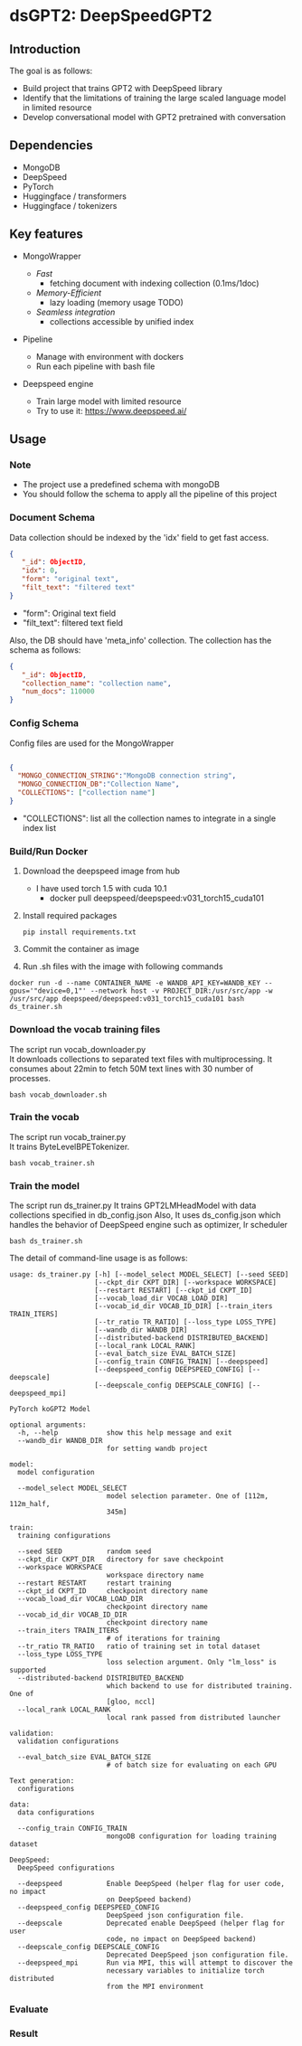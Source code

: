 # dsGPT2: DeepSpeedGPT2

## Introduction
The goal is as follows:
* Build project that trains GPT2 with DeepSpeed library
* Identify that the limitations of training the large scaled language model in limited resource
* Develop conversational model with GPT2 pretrained with conversation

## Dependencies
* MongoDB
* DeepSpeed
* PyTorch
* Huggingface / transformers  
* Huggingface / tokenizers

## Key features
* MongoWrapper
    * *Fast* 
        - fetching document with indexing collection (0.1ms/1doc)
    * *Memory-Efficient* 
        - lazy loading (memory usage TODO)  
    * *Seamless integration* 
        - collections accessible by unified index      
    
 * Pipeline
    * Manage with environment with dockers
    * Run each pipeline with bash file    
    
 * Deepspeed engine
    * Train large model with limited resource
    * Try to use it: https://www.deepspeed.ai/

## Usage

### Note
* The project use a predefined schema with mongoDB
* You should follow the schema to apply all the pipeline of this project

### Document Schema

Data collection should be indexed by the 'idx' field to get fast access.

```json
{
   "_id": ObjectID,
   "idx": 0,
   "form": "original text",
   "filt_text": "filtered text"
}
```
* "form": Original text field
* "filt_text": filtered text field

Also, the DB should have 'meta_info' collection. The collection has the schema as follows:
```json
{
   "_id": ObjectID,
   "collection_name": "collection name",
   "num_docs": 110000
}
```

### Config Schema

Config files are used for the MongoWrapper
```json

{
  "MONGO_CONNECTION_STRING":"MongoDB connection string",
  "MONGO_CONNECTION_DB":"Collection Name",
  "COLLECTIONS": ["collection name"]
}
```
* "COLLECTIONS": list all the collection names to integrate in a single index list

### Build/Run Docker

1. Download the deepspeed image from hub 
    - I have used torch 1.5 with cuda 10.1
        - docker pull deepspeed/deepspeed:v031_torch15_cuda101
       
2. Install required packages
    ```shell script
    pip install requirements.txt
    ```

3. Commit the container as image

3. Run .sh files with the image with following commands
```shell script
docker run -d --name CONTAINER_NAME -e WANDB_API_KEY=WANDB_KEY --gpus='"device=0,1"' --network host -v PROJECT_DIR:/usr/src/app -w /usr/src/app deepspeed/deepspeed:v031_torch15_cuda101 bash ds_trainer.sh
```


### Download the vocab training files
The script run vocab_downloader.py <br>
It downloads collections to separated text files with multiprocessing.
It consumes about 22min to fetch 50M text lines with 30 number of processes.

```shell script
bash vocab_downloader.sh
```

### Train the vocab
The script run vocab_trainer.py <br>
It trains ByteLevelBPETokenizer.

```shell script
bash vocab_trainer.sh
```
### Train the model
The script run ds_trainer.py
It trains GPT2LMHeadModel with data collections specified in db_config.json
Also, It uses ds_config.json which handles the behavior of DeepSpeed engine
such as optimizer, lr scheduler

```shell script
bash ds_trainer.sh
```

The detail of command-line usage is as follows:

    
    usage: ds_trainer.py [-h] [--model_select MODEL_SELECT] [--seed SEED]
                         [--ckpt_dir CKPT_DIR] [--workspace WORKSPACE]
                         [--restart RESTART] [--ckpt_id CKPT_ID]
                         [--vocab_load_dir VOCAB_LOAD_DIR]
                         [--vocab_id_dir VOCAB_ID_DIR] [--train_iters TRAIN_ITERS]
                         [--tr_ratio TR_RATIO] [--loss_type LOSS_TYPE]
                         [--wandb_dir WANDB_DIR]
                         [--distributed-backend DISTRIBUTED_BACKEND]
                         [--local_rank LOCAL_RANK]
                         [--eval_batch_size EVAL_BATCH_SIZE]
                         [--config_train CONFIG_TRAIN] [--deepspeed]
                         [--deepspeed_config DEEPSPEED_CONFIG] [--deepscale]
                         [--deepscale_config DEEPSCALE_CONFIG] [--deepspeed_mpi]
    
    PyTorch koGPT2 Model
    
    optional arguments:
      -h, --help            show this help message and exit
      --wandb_dir WANDB_DIR
                            for setting wandb project
    
    model:
      model configuration
    
      --model_select MODEL_SELECT
                            model selection parameter. One of [112m, 112m_half,
                            345m]
    
    train:
      training configurations
    
      --seed SEED           random seed
      --ckpt_dir CKPT_DIR   directory for save checkpoint
      --workspace WORKSPACE
                            workspace directory name
      --restart RESTART     restart training
      --ckpt_id CKPT_ID     checkpoint directory name
      --vocab_load_dir VOCAB_LOAD_DIR
                            checkpoint directory name
      --vocab_id_dir VOCAB_ID_DIR
                            checkpoint directory name
      --train_iters TRAIN_ITERS
                            # of iterations for training
      --tr_ratio TR_RATIO   ratio of training set in total dataset
      --loss_type LOSS_TYPE
                            loss selection argument. Only "lm_loss" is supported
      --distributed-backend DISTRIBUTED_BACKEND
                            which backend to use for distributed training. One of
                            [gloo, nccl]
      --local_rank LOCAL_RANK
                            local rank passed from distributed launcher
    
    validation:
      validation configurations
    
      --eval_batch_size EVAL_BATCH_SIZE
                            # of batch size for evaluating on each GPU
    
    Text generation:
      configurations
    
    data:
      data configurations
    
      --config_train CONFIG_TRAIN
                            mongoDB configuration for loading training dataset
    
    DeepSpeed:
      DeepSpeed configurations
    
      --deepspeed           Enable DeepSpeed (helper flag for user code, no impact
                            on DeepSpeed backend)
      --deepspeed_config DEEPSPEED_CONFIG
                            DeepSpeed json configuration file.
      --deepscale           Deprecated enable DeepSpeed (helper flag for user
                            code, no impact on DeepSpeed backend)
      --deepscale_config DEEPSCALE_CONFIG
                            Deprecated DeepSpeed json configuration file.
      --deepspeed_mpi       Run via MPI, this will attempt to discover the
                            necessary variables to initialize torch distributed
                            from the MPI environment

### Evaluate

### Result